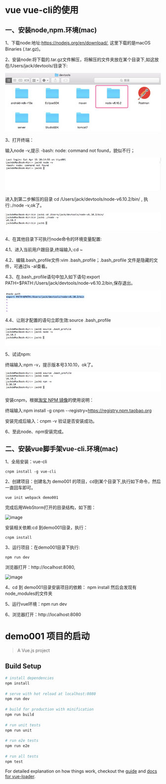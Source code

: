 vue vue-cli的使用
====

一、安装node,npm.环境(mac)
----

1、下载node:地址:https://nodejs.org/en/download/, 这里下载的是macOS Binaries (.tar.gz)。

2、安装node:将下载的.tar.gz文件解压，将解压的文件夹放在某个目录下,如这放在/Users/jack/devtools/目录下:

![image](https://github.com/jiekekeji/MVueWebpack/blob/master/demo001/preview/icon-install-dir.png)

3、打开终端：

   输入node -v,提示 -bash: node: command not found，貌似不行；
    
![image](https://github.com/jiekekeji/MVueWebpack/blob/master/demo001/preview/icon-command-node.png)    
     
   进入到第二步解压的目录 cd /Users/jack/devtools/node-v6.10.2/bin/ ,
   执行:./node -v,ok了。
    
![image](https://github.com/jiekekeji/MVueWebpack/blob/master/demo001/preview/icon-command-v.png)     
    
4、在其他目录下可执行node命令的环境变量配置:
   
   4.1、进入当前用户跟目录,终端输入:cd ~
    
   4.2、编辑.bash_profile文件:vim .bash_profile；.bash_profile 文件是隐藏的文件，可通过ls -al查看。
    
   4.3、在.bash_profile语句中加入如下语句:export PATH=$PATH:/Users/jack/devtools/node-v6.10.2/bin,保存退出。
    
![image](https://github.com/jiekekeji/MVueWebpack/blob/master/demo001/preview/icon-node-path.png)      
    
   4.4、让刚才配置的语句立即生效:source .bash_profile 
    
![image](https://github.com/jiekekeji/MVueWebpack/blob/master/demo001/preview/icon-node-path-ok.png)      

5、试试npm:
    
   终端输入:npm -v，提示版本号3.10.10，ok了。
    
![image](https://github.com/jiekekeji/MVueWebpack/blob/master/demo001/preview/icon-node-npm.png)
      
   安装cnpm，根据[淘宝 NPM 镜像](http://npm.taobao.org/)的使用说明：
   
   终端输入:npm install -g cnpm --registry=https://registry.npm.taobao.org
   
   安装完成后输入：cnpm -v 验证是否安装成功。
     
6、至此node、npm安装完成。


二、安装vue脚手架vue-cli.环境(mac)
----

1、全局安装：vue-cli
   
   ```
   cnpm install -g vue-cli
   ````
2、创建项目：创建名为 demo001 的项目，cd到某个目录下,执行如下命令，然后一直回车即可。

   ````
   vue init webpack demo001
   ````
   
   完成后用WebStorm打开的目录结构，如下图：
   
![image](https://github.com/jiekekeji/MVueWebpack/blob/master/demo001/preview/icon-project-struct.png)

   安装相关依赖:cd 到demo001目录，执行：
   
   ````
   cnpm install
   ````

3、运行项目：在demo001目录下执行:

   ````
   npm run dev
   ````
   
   浏览器打开：http://localhost:8080,
    
![image](https://github.com/jiekekeji/MVueWebpack/blob/master/demo001/preview/icon-browser-hello.png)

   

4、cd 到 demo001目录安装项目的依赖：
   npm install
   然后会发现有 node_modules的文件夹

5、运行vue环境：npm run dev

6、浏览器打开：http://localhost:8080


# demo001 项目的启动

> A Vue.js project

## Build Setup

``` bash
# install dependencies
npm install

# serve with hot reload at localhost:8080
npm run dev

# build for production with minification
npm run build

# run unit tests
npm run unit

# run e2e tests
npm run e2e

# run all tests
npm test
```

For detailed explanation on how things work, checkout the [guide](http://vuejs-templates.github.io/webpack/) and [docs for vue-loader](http://vuejs.github.io/vue-loader).
